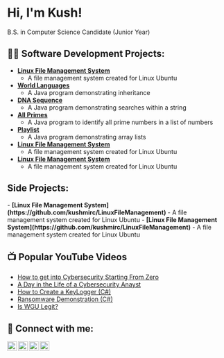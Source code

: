 <h1>Hi, I'm Kush!</h1> B.S. in Computer Science Candidate (Junior Year)
<h2>👨‍💻 Software Development Projects:</h2>

- <b>[Linux File Management System](https://github.com/kushmirc/LinuxFileManagement)</b>
  - A file management system created for Linux Ubuntu
- <b>[World Languages](https://github.com/kushmirc/WorldLanguages)</b>
  - A Java program demonstrating inheritance
- <b>[DNA Sequence](https://github.com/kushmirc/DNASequence)</b>
  - A Java program demonstrating searches within a string
- <b>[All Primes](https://github.com/kushmirc/AllPrimes)</b>
  - A Java program to identify all prime numbers in a list of numbers
- <b>[Playlist](https://github.com/kushmirc/Playlist)</b>
  - A Java program demonstrating array lists
- <b>[Linux File Management System](https://github.com/kushmirc/LinuxFileManagement)</b>
  - A file management system created for Linux Ubuntu
- <b>[Linux File Management System](https://github.com/kushmirc/LinuxFileManagement)</b>
  - A file management system created for Linux Ubuntu

<h2>Side Projects:</h2>
- <b>[Linux File Management System](https://github.com/kushmirc/LinuxFileManagement)</b>
  - A file management system created for Linux Ubuntu
- <b>[Linux File Management System](https://github.com/kushmirc/LinuxFileManagement)</b>
  - A file management system created for Linux Ubuntu

<h2>📺 Popular YouTube Videos</h2>

- [How to get into Cybersecurity Starting From Zero](https://www.youtube.com/watch?v=a83ASGn_V_s)
- [A Day in the Life of a Cybersecurity Anayst](https://www.youtube.com/watch?v=uHy3oM7NnoU)
- [How to Create a KeyLogger (C#)](https://www.youtube.com/watch?v=N-L9hklSlNk)
- [Ransomware Demonstration (C#)](https://www.youtube.com/watch?v=OfvdQeh79s0)
- [Is WGU Legit?](https://www.youtube.com/watch?v=E2MwRWxDBkA)

<h2> 🤳 Connect with me:</h2>

[<img align="left" alt="JoshMadakor | YouTube" width="22px" src="https://cdn.jsdelivr.net/npm/simple-icons@v3/icons/youtube.svg" />][youtube]
[<img align="left" alt="JoshMadakor | Twitter" width="22px" src="https://cdn.jsdelivr.net/npm/simple-icons@v3/icons/twitter.svg" />][twitter]
[<img align="left" alt="JoshMadakor | LinkedIn" width="22px" src="https://cdn.jsdelivr.net/npm/simple-icons@v3/icons/linkedin.svg" />][linkedin]
[<img align="left" alt="JoshMadakor | Instagram" width="22px" src="https://cdn.jsdelivr.net/npm/simple-icons@v3/icons/instagram.svg" />][instagram]

[twitter]: https://twitter.com/joshmadakor
[youtube]: https://www.youtube.com/c/joshmadakor
[instagram]: https://www.instagram.com/joshmadakor/
[linkedin]: https://linkedin.com/in/joshmadakor

<!--
**joshmadakor1/joshmadakor1** is a ✨ _special_ ✨ repository because its `README.md` (this file) appears on your GitHub profile.

Here are some ideas to get you started:

- 🔭 I’m currently working on ...
- 🌱 I’m currently learning ...
- 👯 I’m looking to collaborate on ...
- 🤔 I’m looking for help with ...
- 💬 Ask me about ...
- 📫 How to reach me: ...
- 😄 Pronouns: ...
- ⚡ Fun fact: ...
-->
